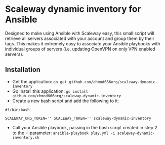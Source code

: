 # Scaleway dynamic inventory for Ansible

Designed to make using Ansible with Scaleway easy, this small script will
retrieve all servers associated with your account and group them by their
tags. This makes it extremely easy to associate your Ansible playbooks with
individual groups of servers (i.e. updating OpenVPN on only VPN enabled
servers).

## Installation

* Get the application: `go get github.com/chmod666org/scaleway-dynamic-inventory`
* Go install this application: `go install github.com/chmod666org/scaleway-dynamic-inventory`
* Create a new bash script and add the following to it:
```
#!/bin/bash

SCALEWAY_ORG_TOKEN='' SCALEWAY_TOKEN='' scaleway-dynamic-inventory
```
* Call your Ansible playbook, passing in the bash script created in step 2 to the -i parameter: `ansible-playbook play.yml -i scaleway-dynamic-inventory.sh`
